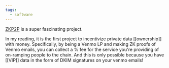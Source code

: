 ```yaml
---
tags:
  - software
---
```

[ZKP2P](https://zkp2p.xyz) is a super fascinating project. 

In my reading, it is the first project to incentivize private data [[ownership]] with money. Specifically, by being a Venmo LP and making ZK proofs of Venmo emails, you can collect a % fee for the service you're providing of on-ramping people to the chain. And this is only possible because you have [[VIP]] data in the form of DKIM signatures on your venmo emails!



